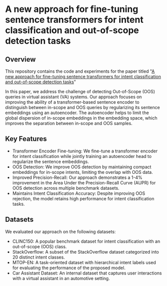 # A new approach for fine-tuning sentence transformers for intent classification and out-of-scope detection tasks
## Overview

This repository contains the code and experiments for the paper titled "[A new approach for fine-tuning sentence transformers for intent classification and out-of-scope detection tasks](https://example.com)"

In this paper, we address the challenge of detecting Out-of-Scope (OOS) queries in virtual assistant (VA) systems. Our approach focuses on improving the ability of a transformer-based sentence encoder to distinguish between in-scope and OOS queries by regularizing its sentence embeddings using an autoencoder. The autoencoder helps to limit the global dispersion of in-scope embeddings in the embedding space, which improves the separation between in-scope and OOS samples.

## Key Features

- Transformer Encoder Fine-tuning: We fine-tune a transformer encoder for intent classification while jointly training an autoencoder head to regularize the sentence embeddings.
- OOS Detection: We improve OOS detection by maintaining compact embeddings for in-scope intents, limiting the overlap with OOS data.
- Improved Precision-Recall: Our approach demonstrates a 1-4% improvement in the Area Under the Precision-Recall Curve (AUPR) for OOS detection across multiple benchmark datasets.
- Maintains Intent Classification Accuracy: Despite improving OOS rejection, the model retains high performance for intent classification tasks.

## Datasets

We evaluated our approach on the following datasets:

- CLINC150: A popular benchmark dataset for intent classification with an out-of-scope (OOS) class.
- StackOverflow: A subset of the StackOverflow dataset categorized into 20 distinct intent classes.
- MTOP-EN: A task-oriented dataset with hierarchical intent labels used for evaluating the performance of the proposed model.
- Car Assistant Dataset: An internal dataset that captures user interactions with a virtual assistant in an automotive setting.


